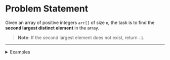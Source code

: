 # Problem Statement

Given an array of positive integers `arr[]` of size `n`, the task is to find the **second largest distinct element** in the array.

> **Note:** If the second largest element does not exist, return `-1`.

---

</details>
<details>
<summary>Examples</summary>

## Examples

### Example 1:
**Input:**  
`arr[] = [12, 35, 1, 10, 34, 1]`  
**Output:**  
`34`  
**Explanation:**  
The largest element of the array is `35` and the second largest element is `34`.

---

### Example 2: More Than one largest.
**Input:**  
`arr[] = [10, 5, 10]`  
**Output:**  
`5`  
**Explanation:**  
The largest element of the array is `10` and the second largest element is `5`.

---

### Example 3: All elements are equal.
**Input:**  
`arr[] = [10, 10, 10]`  
**Output:**  
`-1`  
**Explanation:**  
The largest element of the array is `10` and there is **no** second largest element.

</details>